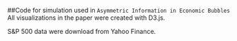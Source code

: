 ##Code for simulation used in `Asymmetric Information in Economic Bubbles`
All visualizations in the paper were created with D3.js.

S&P 500 data were download from Yahoo Finance.
